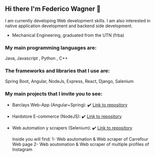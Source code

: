 ## Hi there I'm Federico Wagner 👋

I am currently developing Web development skills. I am also interested in native application development and backend side development.

- Mechanical Engineering, graduated from the UTN (frba)

###  My main programming languages are:
  Java, Javascript , Python , C++
  
###  The frameworks and libraries that I use are:
  Spring Boot, Angular, NodeJs, Express, React, Django, Salenium
  
  ### My main projects that I invite you to see:
  
- Barclays Web-App (Angular+Spring):  :heavy_check_mark: <a href="https://github.com/Federico-Wagner/AcademIT-ANGULAR-SPRINGBOOT" >Link to repository </a>
  
- Hardstore E-commerce (NodeJS): :heavy_check_mark: <a href="https://github.com/Federico-Wagner/HardStore-Ecomerce" >Link to repository </a>

- Web automation y scrapers (Selenium):  :heavy_check_mark: <a href="https://github.com/Federico-Wagner/Web-Scraping-Projects" >Link to repository </a>
  <p>Inside you will find:
  1- Web aoutomation & Web scraper of Carrefour Web page
  2- Web aoutomation & Web scraper of multiple profiles of Instagram</p>
  

<!--
**Federico-Wagner/Federico-Wagner** is a ✨ _special_ ✨ repository because its `README.md` (this file) appears on your GitHub profile.

Here are some ideas to get you started:

- 🔭 I’m currently working on ...
- 🌱 I’m currently learning ...
- 👯 I’m looking to collaborate on ...
- 🤔 I’m looking for help with ...
- 💬 Ask me about ...
- 📫 How to reach me: ...
- 😄 Pronouns: ...
- ⚡ Fun fact: ...
-->
